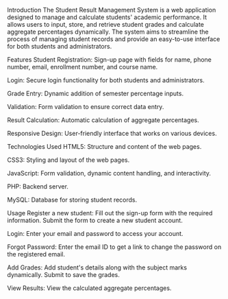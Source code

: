  Introduction
The Student Result Management System is a web application designed to manage and calculate students' academic performance. It allows users to input, store, and retrieve student grades and calculate aggregate
percentages dynamically. The system aims to streamline the process of managing student records and provide an easy-to-use interface for both students and administrators.

Features
Student Registration: Sign-up page with fields for name, phone number, email, enrollment number, and course name.

Login: Secure login functionality for both students and administrators.

Grade Entry: Dynamic addition of semester percentage inputs.

Validation: Form validation to ensure correct data entry.

Result Calculation: Automatic calculation of aggregate percentages.

Responsive Design: User-friendly interface that works on various devices.


Technologies Used
HTML5: Structure and content of the web pages.

CSS3: Styling and layout of the web pages.

JavaScript: Form validation, dynamic content handling, and interactivity.

PHP: Backend server.

MySQL: Database for storing student records.

 Usage
Register a new student:
Fill out the sign-up form with the required information.
Submit the form to create a new student account.

Login:
Enter your email and password to access your account.

Forgot Password:
Enter the email ID to get a link to change the password on the registered email.

Add Grades:
Add student's details along with the subject marks dynamically.
Submit to save the grades.

View Results:
View the calculated aggregate percentages.
